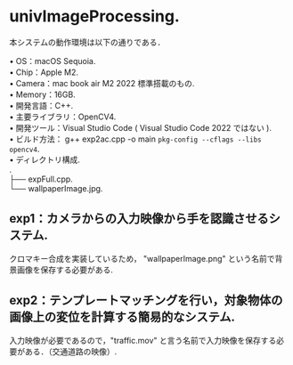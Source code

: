 # univImageProcessing. 

本システムの動作環境は以下の通りである．  

• OS：macOS Sequoia.  
• Chip：Apple M2.  
• Camera：mac book air M2 2022 標準搭載のもの.  
• Memory：16GB.  
• 開発⾔語：C++.  
• 主要ライブラリ：OpenCV4.  
• 開発ツール：Visual Studio Code ( Visual Studio Code 2022 ではない ).  
• ビルド方法： g++ exp2ac.cpp -o main `pkg-config --cflags --libs opencv4`.  
• ディレクトリ構成.  
    .   
    ├── expFull.cpp.  
    └── wallpaperImage.jpg.  

## exp1：カメラからの入力映像から手を認識させるシステム.  
クロマキー合成を実装しているため， "wallpaperImage.png" という名前で背景画像を保存する必要がある.  

## exp2：テンプレートマッチングを行い，対象物体の画像上の変位を計算する簡易的なシステム.  
入力映像が必要であるので，"traffic.mov" と言う名前で入力映像を保存する必要がある．（交通道路の映像）.  